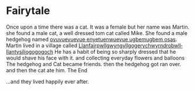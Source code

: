 ﻿# Fairytale

Once upon a time there was a cat. It was a female but her name was Martin.
she found a male cat, a well dressed tom cat called Mike.
She found a male hedgehog named [ovuvuevuevue enyetuenwuevue ugbemugbem osas](https://www.youtube.com/watch?v=sfXFfNaMlu8).
Martin lived in a village called [Llanfair­pwllgwyngyll­gogery­chwyrn­drobwll­llan­tysilio­gogo­goch](https://en.wikipedia.org/wiki/Llanfairpwllgwyngyll)
He has a habit of being so sharply dressed that he would shave his face with it. and collecting everyday flowers and balloons
The hedgehog and Cat became friends. then the hedgehog got ran over. and then the cat ate him. 
The End

...and they lived happily ever after. <!--but what if they didnt?-->
